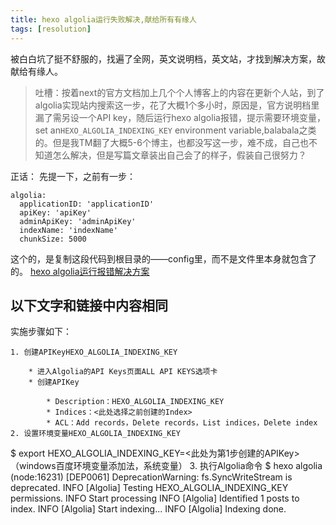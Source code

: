 ```yaml
---
title: hexo algolia运行失败解决,献给所有有缘人
tags: [resolution]
---
```


被白白坑了挺不舒服的，找遍了全网，英文说明档，英文站，才找到解决方案，故献给有缘人。
<!-- more -->

> 吐槽：按着next的官方文档加上几个个人博客上的内容在更新个人站，到了algolia实现站内搜索这一步，花了大概1个多小时，原因是，官方说明档里漏了需另设一个API key，随后运行hexo algolia报错，提示需要环境变量，set an`HEXO_ALGOLIA_INDEXING_KEY` environment variable,balabala之类的。但是我TM翻了大概5-6个博主，也都没写这一步，难不成，自己也不知道怎么解决，但是写篇文章装出自己会了的样子，假装自己很努力？

正话：
先提一下，之前有一步：
```
algolia:
  applicationID: 'applicationID'
  apiKey: 'apiKey'
  adminApiKey: 'adminApiKey'
  indexName: 'indexName'
  chunkSize: 5000
  ```
  这个的，是复制这段代码到根目录的——config里，而不是文件里本身就包含了的。
  [hexo algolia运行报错解决方案](https://github.com/iissnan/theme-next-docs/issues/162)

## 以下文字和链接中内容相同

实施步骤如下：

	1. 创建APIKeyHEXO_ALGOLIA_INDEXING_KEY

		* 进入Algolia的API Keys页面ALL API KEYS选项卡
		* 创建APIKey

			* Description：HEXO_ALGOLIA_INDEXING_KEY
			* Indices：<此处选择之前创建的Index>
			* ACL：Add records，Delete records，List indices，Delete index
	2. 设置环境变量HEXO_ALGOLIA_INDEXING_KEY
$ export HEXO_ALGOLIA_INDEXING_KEY=<此处为第1步创建的APIKey>（windows百度环境变量添加法，系统变量）
	3. 执行Algolia命令
$ hexo algolia
(node:16231) [DEP0061] DeprecationWarning: fs.SyncWriteStream is deprecated.
INFO [Algolia] Testing HEXO_ALGOLIA_INDEXING_KEY permissions.
INFO Start processing
INFO [Algolia] Identified 1 posts to index.
INFO [Algolia] Start indexing...
INFO [Algolia] Indexing done.
